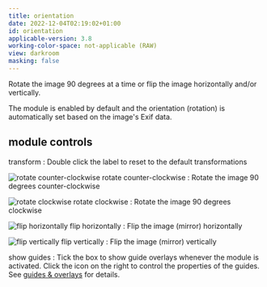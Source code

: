 ```yaml
---
title: orientation
date: 2022-12-04T02:19:02+01:00
id: orientation
applicable-version: 3.8
working-color-space: not-applicable (RAW)
view: darkroom
masking: false
---
```


Rotate the image 90 degrees at a time or flip the image horizontally and/or vertically.

The module is enabled by default and the orientation (rotation) is automatically set based on the image's Exif data.

## module controls

transform
: Double click the label to reset to the default transformations

![rotate counter-clockwise](rotate-counter-clockwise.jpg) rotate counter-clockwise
: Rotate the image 90 degrees counter-clockwise

![rotate clockwise](rotate-clockwise.jpg) rotate clockwise
: Rotate the image 90 degrees clockwise

![flip horizontally](flip-horizontal.jpg) flip horizontally
: Flip the image (mirror) horizontally

![flip vertically](flip-vertical.jpg) flip vertically
: Flip the image (mirror) vertically

show guides
: Tick the box to show guide overlays whenever the module is activated. Click the icon on the right to control the properties of the guides. See [guides & overlays](../../toolboxes/guides-overlays.md) for details.
